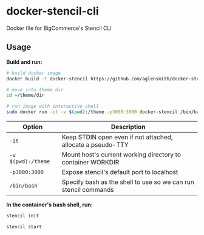 # docker-stencil-cli
Docker file for BigCommerce's Stencil CLI

## Usage

**Build and run:**

```bash
# build docker image
docker build -t docker-stencil https://github.com/aglensmith/docker-stencil-cli.git

# move into theme dir
cd ~/theme/dir

# run image with interactive shell
sudo docker run -it -v $(pwd):/theme -p3000:3000 docker-stencil /bin/bash
```

| Option           | Description                                                    |                                                                
|------------------|----------------------------------------------------------------|
|`-it`             |Keep STDIN open even if not attached, allocate a pseudo-TTY     |
|`-v $(pwd):/theme`|Mount host's current working directory to container WORKDIR     |
|`-p3000:3000`     |Expose stencil's default port to localhost                      |
|`/bin/bash`       |Specify bash as the shell to use so we can run stencil commands |


**In the container's bash shell, run:**

```bash
stencil init

stencil start
```
